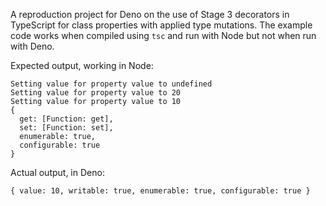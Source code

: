 A reproduction project for Deno on the use of Stage 3 decorators in TypeScript for class properties with applied type mutations. The example code works when compiled using `tsc` and run with Node but not when run with Deno.

Expected output, working in Node:

```
Setting value for property value to undefined
Setting value for property value to 20
Setting value for property value to 10
{
  get: [Function: get],
  set: [Function: set],
  enumerable: true,
  configurable: true
}
```

Actual output, in Deno:

```
{ value: 10, writable: true, enumerable: true, configurable: true }
```
